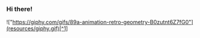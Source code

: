 ### Hi there!

!["https://giphy.com/gifs/89a-animation-retro-geometry-B0zutnt6Z7fG0"](resources/giphy.gif)[^1]


[^1]: Creator: Mathew Lucas; Source: https://giphy.com/gifs/89a-animation-retro-geometry-B0zutnt6Z7fG0  
